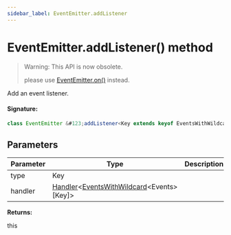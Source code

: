 ```yaml
---
sidebar_label: EventEmitter.addListener
---
```


# EventEmitter.addListener() method

> Warning: This API is now obsolete.
>
> please use [EventEmitter.on()](./puppeteer.eventemitter.on.md) instead.

Add an event listener.

#### Signature:

```typescript
class EventEmitter &#123;addListener<Key extends keyof EventsWithWildcard<Events>>(type: Key, handler: Handler<EventsWithWildcard<Events>[Key]>): this;&#125;
```

## Parameters

| Parameter | Type                                                                                                                  | Description |
| --------- | --------------------------------------------------------------------------------------------------------------------- | ----------- |
| type      | Key                                                                                                                   |             |
| handler   | [Handler](./puppeteer.handler.md)&lt;[EventsWithWildcard](./puppeteer.eventswithwildcard.md)&lt;Events&gt;\[Key\]&gt; |             |

**Returns:**

this

